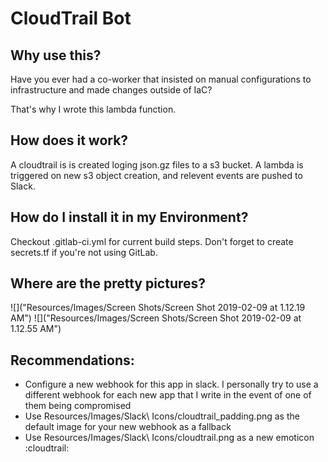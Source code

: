 # CloudTrail Bot

## Why use this?

Have you ever had a co-worker that insisted on manual configurations to infrastructure and made changes outside of IaC?

That's why I wrote this lambda function.

## How does it work?

A cloudtrail is is created loging json.gz files to a s3 bucket.  A lambda is triggered on new s3 object creation, and relevent events are pushed to Slack.

## How do I install it in my Environment?

Checkout .gitlab-ci.yml for current build steps.  Don't forget to create secrets.tf if you're not using GitLab.

## Where are the pretty pictures?

![]("Resources/Images/Screen Shots/Screen Shot 2019-02-09 at 1.12.19 AM")
![]("Resources/Images/Screen Shots/Screen Shot 2019-02-09 at 1.12.55 AM")

## Recommendations:

- Configure a new webhook for this app in slack.  I personally try to use a different webhook for each new app that I write in the event of one of them being compromised
- Use Resources/Images/Slack\ Icons/cloudtrail_padding.png as the default image for your new webhook as a fallback
- Use Resources/Images/Slack\ Icons/cloudtrail.png as a new emoticon :cloudtrail:

